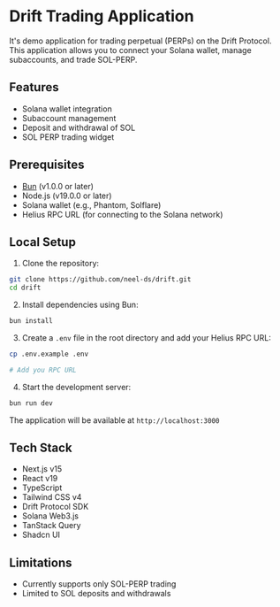 # Drift Trading Application

It's demo application for trading perpetual (PERPs) on the Drift Protocol. This application allows you to connect your Solana wallet, manage subaccounts, and trade SOL-PERP.

## Features

- Solana wallet integration
- Subaccount management
- Deposit and withdrawal of SOL
- SOL PERP trading widget

## Prerequisites

- [Bun](https://bun.sh/) (v1.0.0 or later)
- Node.js (v19.0.0 or later)
- Solana wallet (e.g., Phantom, Solflare)
- Helius RPC URL (for connecting to the Solana network)

## Local Setup

1. Clone the repository:

```bash
git clone https://github.com/neel-ds/drift.git
cd drift
```

2. Install dependencies using Bun:

```bash
bun install
```

3. Create a `.env` file in the root directory and add your Helius RPC URL:

```bash
cp .env.example .env

# Add you RPC URL
```

4. Start the development server:

```bash
bun run dev
```

The application will be available at `http://localhost:3000`

## Tech Stack

- Next.js v15
- React v19
- TypeScript
- Tailwind CSS v4
- Drift Protocol SDK
- Solana Web3.js
- TanStack Query
- Shadcn UI

## Limitations

- Currently supports only SOL-PERP trading
- Limited to SOL deposits and withdrawals
